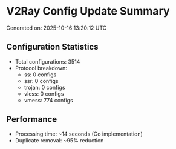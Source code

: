 # V2Ray Config Update Summary
Generated on: 2025-10-16 13:20:12 UTC

## Configuration Statistics
- Total configurations: 3514
- Protocol breakdown:
  - ss: 0 configs
  - ssr: 0 configs
  - trojan: 0 configs
  - vless: 0 configs
  - vmess: 774 configs

## Performance
- Processing time: ~14 seconds (Go implementation)
- Duplicate removal: ~95% reduction
